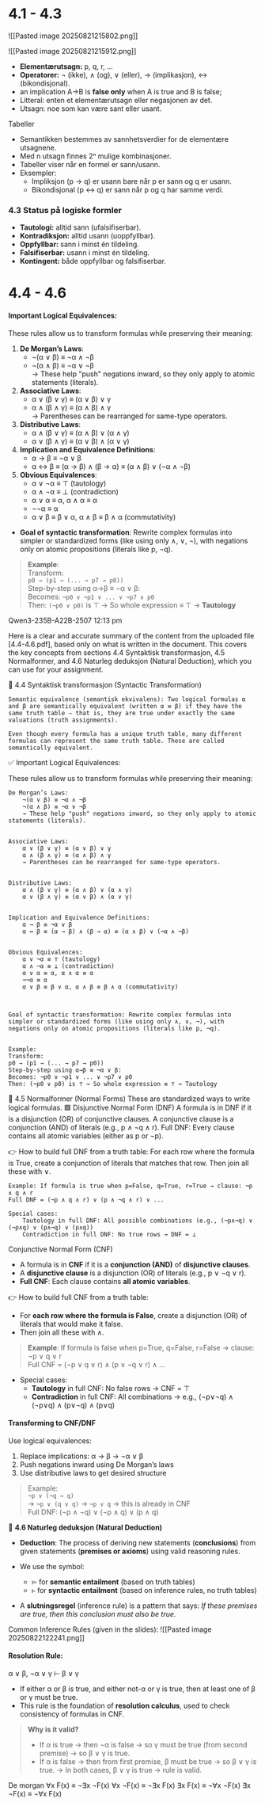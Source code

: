 # 4.1 - 4.3
![[Pasted image 20250821215802.png]]

![[Pasted image 20250821215912.png]]
- **Elementærutsagn:** p, q, r, …
- **Operatorer:** ¬ (ikke), ∧ (og), ∨ (eller), → (implikasjon), ↔ (bikondisjonal).
- an implication A→B is **false only** when A is true and B is false;
- Litteral: enten et elementærutsagn eller negasjonen av det.
- Utsagn: noe som kan være sant eller usant.

Tabeller
- Semantikken bestemmes av sannhetsverdier for de elementære utsagnene.
- Med n utsagn finnes 2ⁿ mulige kombinasjoner.
- Tabeller viser når en formel er sann/usann.
- Eksempler:
    - Impliksjon (p → q) er usann bare når p er sann og q er usann.
    - Bikondisjonal (p ↔ q) er sann når p og q har samme verdi.

### 4.3 Status på logiske formler
- **Tautologi:** alltid sann (ufalsifiserbar).
- **Kontradiksjon:** alltid usann (uoppfyllbar). 
- **Oppfyllbar:** sann i minst én tildeling.
- **Falsifiserbar:** usann i minst én tildeling.
- **Kontingent:** både oppfyllbar og falsifiserbar.



# 4.4 - 4.6
#### Important Logical Equivalences:
These rules allow us to transform formulas while preserving their meaning:

1. **De Morgan’s Laws**:
    - ¬(α ∨ β) ≡ ¬α ∧ ¬β
    - ¬(α ∧ β) ≡ ¬α ∨ ¬β  
        → These help "push" negations inward, so they only apply to atomic statements (literals).
2. **Associative Laws**:
    - α ∨ (β ∨ γ) ≡ (α ∨ β) ∨ γ
    - α ∧ (β ∧ γ) ≡ (α ∧ β) ∧ γ  
        → Parentheses can be rearranged for same-type operators.
3. **Distributive Laws**:
    - α ∧ (β ∨ γ) ≡ (α ∧ β) ∨ (α ∧ γ)
    - α ∨ (β ∧ γ) ≡ (α ∨ β) ∧ (α ∨ γ)
4. **Implication and Equivalence Definitions**:
    - α → β ≡ ¬α ∨ β
    - α ↔ β ≡ (α → β) ∧ (β → α) ≡ (α ∧ β) ∨ (¬α ∧ ¬β)
5. **Obvious Equivalences**:
    - α ∨ ¬α ≡ ⊤ (tautology)
    - α ∧ ¬α ≡ ⊥ (contradiction)
    - α ∨ α ≡ α, α ∧ α ≡ α
    - ¬¬α ≡ α
    - α ∨ β ≡ β ∨ α, α ∧ β ≡ β ∧ α (commutativity)

- **Goal of syntactic transformation**: Rewrite complex formulas into simpler or standardized forms (like using only ∧, ∨, ¬), with negations only on atomic propositions (literals like p, ¬q).

> **Example**:  
> Transform:  
> `p0 → (p1 → (... → p7 → p0))`  
> Step-by-step using α→β ≡ ¬α ∨ β:  
> Becomes: `¬p0 ∨ ¬p1 ∨ ... ∨ ¬p7 ∨ p0`  
> Then: `(¬p0 ∨ p0)` is ⊤ → So whole expression ≡ ⊤ → **Tautology**




Qwen3-235B-A22B-2507 12:13 pm

Here is a clear and accurate summary of the content from the uploaded file [4.4-4.6.pdf], based only on what is written in the document. This covers the key concepts from sections 4.4 Syntaktisk transformasjon, 4.5 Normalformer, and 4.6 Naturleg deduksjon (Natural Deduction), which you can use for your assignment. 
 
🔹 4.4 Syntaktisk transformasjon (Syntactic Transformation) 

    Semantic equivalence (semantisk ekvivalens): Two logical formulas α and β are semantically equivalent (written α ≡ β) if they have the same truth table — that is, they are true under exactly the same valuations (truth assignments). 

    Even though every formula has a unique truth table, many different formulas can represent the same truth table. These are called semantically equivalent. 
     

✅ Important Logical Equivalences: 

These rules allow us to transform formulas while preserving their meaning: 

    De Morgan’s Laws: 
        ¬(α ∨ β) ≡ ¬α ∧ ¬β
        ¬(α ∧ β) ≡ ¬α ∨ ¬β
        → These help "push" negations inward, so they only apply to atomic statements (literals).
         

    Associative Laws: 
        α ∨ (β ∨ γ) ≡ (α ∨ β) ∨ γ
        α ∧ (β ∧ γ) ≡ (α ∧ β) ∧ γ
        → Parentheses can be rearranged for same-type operators.
         

    Distributive Laws: 
        α ∧ (β ∨ γ) ≡ (α ∧ β) ∨ (α ∧ γ)
        α ∨ (β ∧ γ) ≡ (α ∨ β) ∧ (α ∨ γ)
         

    Implication and Equivalence Definitions: 
        α → β ≡ ¬α ∨ β
        α ↔ β ≡ (α → β) ∧ (β → α) ≡ (α ∧ β) ∨ (¬α ∧ ¬β)
         

    Obvious Equivalences: 
        α ∨ ¬α ≡ ⊤ (tautology)
        α ∧ ¬α ≡ ⊥ (contradiction)
        α ∨ α ≡ α, α ∧ α ≡ α
        ¬¬α ≡ α
        α ∨ β ≡ β ∨ α, α ∧ β ≡ β ∧ α (commutativity)
         
     

    Goal of syntactic transformation: Rewrite complex formulas into simpler or standardized forms (like using only ∧, ∨, ¬), with negations only on atomic propositions (literals like p, ¬q).
     

    Example:
    Transform:
    p0 → (p1 → (... → p7 → p0))
    Step-by-step using α→β ≡ ¬α ∨ β:
    Becomes: ¬p0 ∨ ¬p1 ∨ ... ∨ ¬p7 ∨ p0
    Then: (¬p0 ∨ p0) is ⊤ → So whole expression ≡ ⊤ → Tautology 
     

 
🔹 4.5 Normalformer (Normal Forms) 
These are standardized ways to write logical formulas. 
🟩 Disjunctive Normal Form (DNF) 
    A formula is in DNF if it is a disjunction (OR) of conjunctive clauses.
    A conjunctive clause is a conjunction (AND) of literals (e.g., p ∧ ¬q ∧ r).
    Full DNF: Every clause contains all atomic variables (either as p or ¬p).
     
👉 How to build full DNF from a truth table: 
    For each row where the formula is True, create a conjunction of literals that matches that row.
    Then join all these with ∨.
     
    Example: If formula is true when p=False, q=True, r=True → clause: ¬p ∧ q ∧ r
    Full DNF = (¬p ∧ q ∧ r) ∨ (p ∧ ¬q ∧ r) ∨ ... 
     
    Special cases:
        Tautology in full DNF: All possible combinations (e.g., (¬p∧¬q) ∨ (¬p∧q) ∨ (p∧¬q) ∨ (p∧q))
        Contradiction in full DNF: No true rows → DNF = ⊥

 Conjunctive Normal Form (CNF)
- A formula is in **CNF** if it is a **conjunction (AND)** of **disjunctive clauses**.
- A **disjunctive clause** is a disjunction (OR) of literals (e.g., p ∨ ¬q ∨ r).
- **Full CNF**: Each clause contains **all atomic variables**.

👉 How to build full CNF from a truth table:
- For **each row where the formula is False**, create a disjunction (OR) of literals that would make it false.
- Then join all these with ∧.

> **Example**: If formula is false when p=True, q=False, r=False → clause: ¬p ∨ q ∨ r  
> Full CNF = (¬p ∨ q ∨ r) ∧ (p ∨ ¬q ∨ r) ∧ ...

- Special cases:
    - **Tautology** in full CNF: No false rows → CNF = ⊤
    - **Contradiction** in full CNF: All combinations → e.g., (¬p∨¬q) ∧ (¬p∨q) ∧ (p∨¬q) ∧ (p∨q)

#### Transforming to CNF/DNF
Use logical equivalences:
1. Replace implications: α → β → ¬α ∨ β
2. Push negations inward using De Morgan’s laws
3. Use distributive laws to get desired structure
> Example:  
> `¬p ∨ (¬q → q)`  
> → `¬p ∨ (q ∨ q)` → `¬p ∨ q` → this is already in CNF  
> Full DNF: (¬p ∧ ¬q) ∨ (¬p ∧ q) ∨ (p ∧ q)


 🔹 **4.6 Naturleg deduksjon (Natural Deduction)**
- **Deduction**: The process of deriving new statements (**conclusions**) from given statements (**premises or axioms**) using valid reasoning rules.
    
- We use the symbol:
    - `⊨` for **semantic entailment** (based on truth tables)
    - `⊢` for **syntactic entailment** (based on inference rules, no truth tables)
- A **slutningsregel** (inference rule) is a pattern that says: _If these premises are true, then this conclusion must also be true._
    
Common Inference Rules (given in the slides):
![[Pasted image 20250822122241.png]]

#### Resolution Rule:
α ∨ β, ¬α ∨ γ ⊢ β ∨ γ
- If either α or β is true, and either not-α or γ is true, then at least one of β or γ must be true.
- This rule is the foundation of **resolution calculus**, used to check consistency of formulas in CNF.

> **Why is it valid?**
> - If α is true → then ¬α is false → so γ must be true (from second premise) → so β ∨ γ is true.
> - If α is false → then from first premise, β must be true → so β ∨ γ is true. → In both cases, β ∨ γ is true → rule is valid.



De morgan
∀x F(x) ≡ ¬∃x ¬F(x)
∀x ¬F(x) ≡ ¬∃x F(x)
∃x F(x) ≡ ¬∀x ¬F(x)
∃x ¬F(x) ≡ ¬∀x F(x)